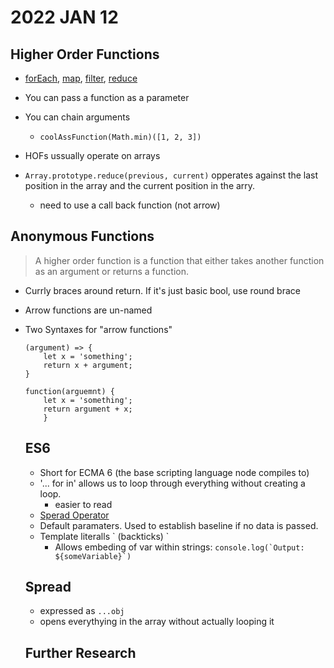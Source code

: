 # 2022 JAN 12

## Higher Order Functions
- [forEach](https://developer.mozilla.org/en-US/docs/Web/JavaScript/Reference/Global_Objects/Array/forEach), [map](https://developer.mozilla.org/en-US/docs/Web/JavaScript/Reference/Global_Objects/Map), [filter](https://developer.mozilla.org/en-US/docs/Web/JavaScript/Reference/Global_Objects/Array/filter), [reduce](https://developer.mozilla.org/en-US/docs/Web/JavaScript/Reference/Global_Objects/Array/Reduce)

- You can pass a function as a parameter
- You can chain arguments
    - `coolAssFunction(Math.min)([1, 2, 3])`
- HOFs ussually operate on arrays
- `Array.prototype.reduce(previous, current)` opperates against the last position in the array and the current position in the arry.
    - need to use a call back function (not arrow)

## Anonymous Functions
> A higher order function is a function that either takes another function as an argument or returns a function.
- Currly braces around return. If it's just basic bool, use round brace
- Arrow functions are un-named
- Two Syntaxes for "arrow functions"
    ```
    (argument) => {
        let x = 'something';
        return x + argument;
    }
    ```
    ```
    function(arguemnt) { 
        let x = 'something';
        return argument + x;
        }
    ```
    ## ES6
    - Short for ECMA 6 (the base scripting language node compiles to)
    - '... for in' allows us to loop through everything without creating a loop.
        - easier to read
    - [Sperad Operator](#spread)
    - Default paramaters. Used to establish baseline if no data is passed.
    - Template literalls \` (backticks) \` 
        - Allows embeding of var within strings: 
        ```console.log(`Output: ${someVariable}`)```
    
    ## Spread 
    - expressed as `...obj`
    - opens everythying in the array without actually looping it



    ## Further Research
